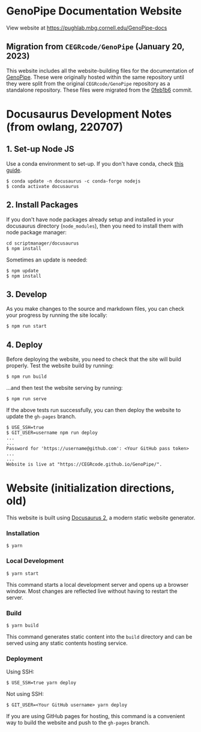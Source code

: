 # GenoPipe Documentation Website

View website at https://pughlab.mbg.cornell.edu/GenoPipe-docs

## Migration from `CEGRcode/GenoPipe` (January 20, 2023)
This website includes all the website-building files for the documentation of [GenoPipe](https://github.com/CEGRcode/GenoPipe). These were originally hosted within the same repository until they were split from the original `CEGRcode/GenoPipe` repository as a standalone repository. These files were migrated from the [0feb1b6](https://github.com/CEGRcode/GenoPipe/commit/0feb1b6d30fb643bea11a1e28e0aa165fc6014cb) commit.

# Docusaurus Development Notes (from owlang, 220707)

## 1. Set-up Node JS
Use a conda environment to set-up. If you don't have conda, check [this guide](https://medium.com/ayuth/install-anaconda-on-macos-with-homebrew-c94437d63a37).

```
$ conda update -n docusaurus -c conda-forge nodejs
$ conda activate docusaurus
```

## 2. Install Packages
If you don't have node packages already setup and installed in your docusaurus directory (`node_modules`), then you need to install them with node package manager:

```
cd scriptmanager/docusaurus
$ npm install
```
Sometimes an update is needed:

```
$ npm update
$ npm install
```

## 3. Develop
As you make changes to the source and markdown files, you can check your progress by running the site locally:
```
$ npm run start
```

## 4. Deploy
Before deploying the website, you need to check that the site will build properly. Test the website build by running:
```
$ npm run build
```
...and then test the website serving by running:
```
$ npm run serve
```

If the above tests run successfully, you can then deploy the website to update the `gh-pages` branch.

```
$ USE_SSH=true
$ GIT_USER=username npm run deploy
...
...
Password for 'https://username@github.com': <Your GitHub pass token>
...
...
Website is live at "https://CEGRcode.github.io/GenoPipe/".
```

# Website (initialization directions, old)

This website is built using [Docusaurus 2](https://docusaurus.io/), a modern static website generator.

### Installation

```
$ yarn
```

### Local Development

```
$ yarn start
```

This command starts a local development server and opens up a browser window. Most changes are reflected live without having to restart the server.

### Build

```
$ yarn build
```

This command generates static content into the `build` directory and can be served using any static contents hosting service.

### Deployment

Using SSH:

```
$ USE_SSH=true yarn deploy
```

Not using SSH:

```
$ GIT_USER=<Your GitHub username> yarn deploy
```

If you are using GitHub pages for hosting, this command is a convenient way to build the website and push to the `gh-pages` branch.
